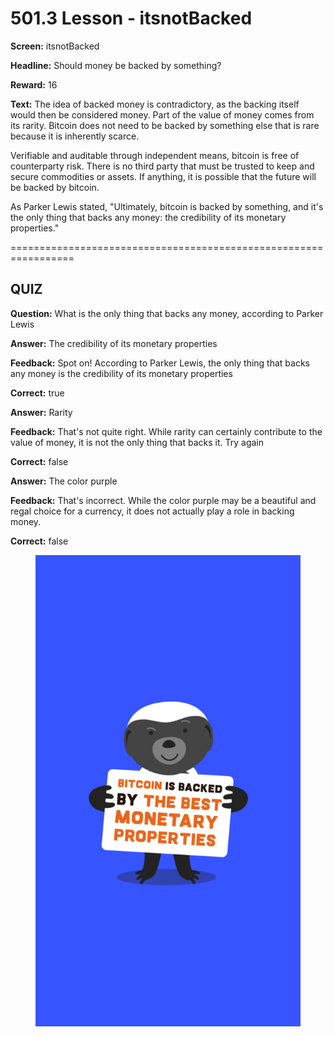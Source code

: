 # 501.3 Lesson - itsnotBacked

**Screen:** itsnotBacked

**Headline:** Should money be backed by something?

**Reward:** 16

**Text:** The idea of backed money is contradictory, as the backing itself would then be considered money. Part of the value of money comes from its rarity. Bitcoin does not need to be backed by something else that is rare because it is inherently scarce.

Verifiable and auditable through independent means, bitcoin is free of counterparty risk. There is no third party that must be trusted to keep and secure commodities or assets. If anything, it is possible that the future will be backed by bitcoin.

As Parker Lewis stated, &quot;Ultimately, bitcoin is backed by something, and it&#x27;s the only thing that backs any money: the credibility of its monetary properties.&quot;


=================================================================

## QUIZ

**Question:** What is the only thing that backs any money, according to Parker Lewis


**Answer:** The credibility of its monetary properties

**Feedback:** Spot on! According to Parker Lewis, the only thing that backs any money is the credibility of its monetary properties

**Correct:** true

**Answer:** Rarity

**Feedback:** That&#x27;s not quite right. While rarity can certainly contribute to the value of money, it is not the only thing that backs it. Try again

**Correct:** false

**Answer:** The color purple

**Feedback:** That&#x27;s incorrect. While the color purple may be a beautiful and regal choice for a currency, it does not actually play a role in backing money.

**Correct:** false


<figure><img src="../.gitbook/assets/501-03.png" alt=""><figcaption></figcaption></figure>


